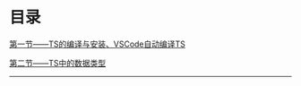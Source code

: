 # 目录
[第一节——TS的编译与安装、VSCode自动编译TS](./notes/lesson_01/README.md)

[第二节——TS中的数据类型](./notes/lesson_02/README.md)

****

